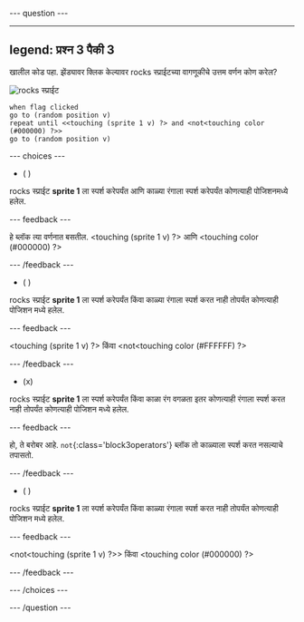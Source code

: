 
--- question ---

---
legend: प्रश्न 3 पैकी 3
---

खालील कोड पहा. झेंड्यावर क्लिक केल्यावर rocks स्प्राईटच्या वागणूकीचे उत्तम वर्णन कोण करेल?


![rocks स्प्राईट](images/rocks-sprite.png)
```blocks3
when flag clicked
go to (random position v)
repeat until <<touching (sprite 1 v) ?> and <not<touching color (#000000) ?>>
go to (random position v)
```

--- choices ---

- ( )

rocks स्प्राईट **sprite 1** ला स्पर्श करेपर्यंत आणि काळ्या रंगाला स्पर्श करेपर्यंत कोणत्याही पोजिशनमध्ये हलेल.

  --- feedback ---

हे ब्लॉक त्या वर्णनात बसतील. 
<touching (sprite 1 v) ?> आणि <touching color (#000000) ?>

  --- /feedback ---

- ( )

rocks स्प्राईट **sprite 1** ला स्पर्श करेपर्यंत किंवा काळ्या रंगाला स्पर्श करत नाही तोपर्यंत कोणत्याही पोजिशन मध्ये हलेल.

  --- feedback ---

<touching (sprite 1 v) ?> किंवा <not<touching color (#FFFFFF) ?>

  --- /feedback ---

- (x)

rocks स्प्राईट **sprite 1** ला स्पर्श करेपर्यंत किंवा काळा रंग वगळता इतर कोणत्याही रंगाला स्पर्श करत नाही तोपर्यंत कोणत्याही पोजिशन मध्ये हलेल.

  --- feedback ---

हो, ते बरोबर आहे. `not`{:class='block3operators'} ब्लॉक तो काळ्याला स्पर्श करत नसल्याचे तपासतो.

  --- /feedback ---

- ( )

rocks स्प्राईट **sprite 1** ला स्पर्श करेपर्यंत किंवा काळ्या रंगाला स्पर्श करत नाही तोपर्यंत कोणत्याही पोजिशन मध्ये हलेल.

  --- feedback ---

<not<touching (sprite 1 v) ?>> किंवा <touching color (#000000) ?>

  --- /feedback ---

--- /choices ---

--- /question ---
